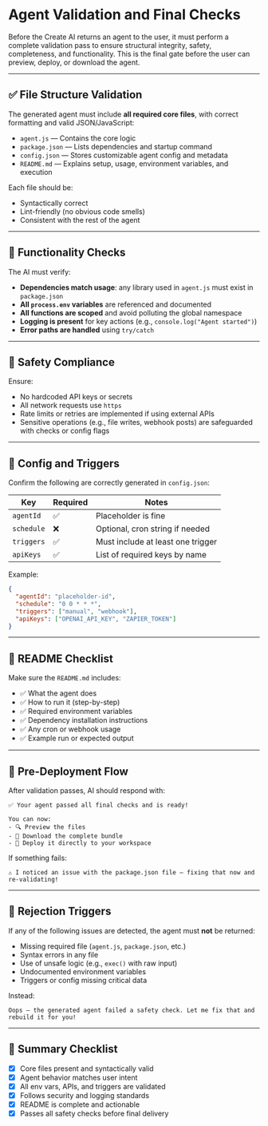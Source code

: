 # Agent Validation and Final Checks

Before the Create AI returns an agent to the user, it must perform a complete validation pass to ensure structural integrity, safety, completeness, and functionality. This is the final gate before the user can preview, deploy, or download the agent.

---

## ✅ File Structure Validation

The generated agent must include **all required core files**, with correct formatting and valid JSON/JavaScript:

- `agent.js` — Contains the core logic
- `package.json` — Lists dependencies and startup command
- `config.json` — Stores customizable agent config and metadata
- `README.md` — Explains setup, usage, environment variables, and execution

Each file should be:
- Syntactically correct
- Lint-friendly (no obvious code smells)
- Consistent with the rest of the agent

---

## 🧪 Functionality Checks

The AI must verify:

- **Dependencies match usage**: any library used in `agent.js` must exist in `package.json`
- **All `process.env` variables** are referenced and documented
- **All functions are scoped** and avoid polluting the global namespace
- **Logging is present** for key actions (e.g., `console.log("Agent started")`)
- **Error paths are handled** using `try/catch`

---

## 🔐 Safety Compliance

Ensure:
- No hardcoded API keys or secrets
- All network requests use `https`
- Rate limits or retries are implemented if using external APIs
- Sensitive operations (e.g., file writes, webhook posts) are safeguarded with checks or config flags

---

## 🔁 Config and Triggers

Confirm the following are correctly generated in `config.json`:

| Key           | Required | Notes                                  |
|----------------|----------|----------------------------------------|
| `agentId`      | ✅        | Placeholder is fine                    |
| `schedule`     | ❌        | Optional, cron string if needed        |
| `triggers`     | ✅        | Must include at least one trigger      |
| `apiKeys`      | ✅        | List of required keys by name          |

Example:
```json
{
  "agentId": "placeholder-id",
  "schedule": "0 0 * * *",
  "triggers": ["manual", "webhook"],
  "apiKeys": ["OPENAI_API_KEY", "ZAPIER_TOKEN"]
}
```

---

## 📄 README Checklist

Make sure the `README.md` includes:

- ✅ What the agent does
- ✅ How to run it (step-by-step)
- ✅ Required environment variables
- ✅ Dependency installation instructions
- ✅ Any cron or webhook usage
- ✅ Example run or expected output

---

## 🚦 Pre-Deployment Flow

After validation passes, AI should respond with:
```text
✅ Your agent passed all final checks and is ready!

You can now:
- 🔍 Preview the files
- 💾 Download the complete bundle
- 🚀 Deploy it directly to your workspace
```

If something fails:
```text
⚠️ I noticed an issue with the package.json file — fixing that now and re-validating!
```

---

## 🚫 Rejection Triggers

If any of the following issues are detected, the agent must **not** be returned:

- Missing required file (`agent.js`, `package.json`, etc.)
- Syntax errors in any file
- Use of unsafe logic (e.g., `exec()` with raw input)
- Undocumented environment variables
- Triggers or config missing critical data

Instead:
```text
Oops — the generated agent failed a safety check. Let me fix that and rebuild it for you!
```

---

## 🧠 Summary Checklist

- [x] Core files present and syntactically valid
- [x] Agent behavior matches user intent
- [x] All env vars, APIs, and triggers are validated
- [x] Follows security and logging standards
- [x] README is complete and actionable
- [x] Passes all safety checks before final delivery